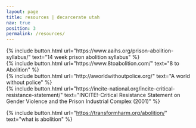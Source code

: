 ```yaml
---
layout: page
title: resources | decarcerate utah
nav: true
position: 3
permalink: /resources/
---
```

<div class="resources">
{% include button.html url="https://www.aaihs.org/prison-abolition-syllabus/" text="14 week prison abolition syllabus" %}

<div class="resources">
{% include button.html url="https://www.8toabolition.com/" text="8 to Abolition" %}
  
<div class="resources">
{% include button.html url="http://aworldwithoutpolice.org/" text="A world without police" %}

<div class="resources">
{% include button.html url="https://incite-national.org/incite-critical-resistance-statement/" text="INCITE!-Critical Resistance Statement on Gender Violence and the Prison Industrial Complex (2001)" %}

{% include button.html url="https://transformharm.org/abolition/" text="what is abolition" %}

</div>
